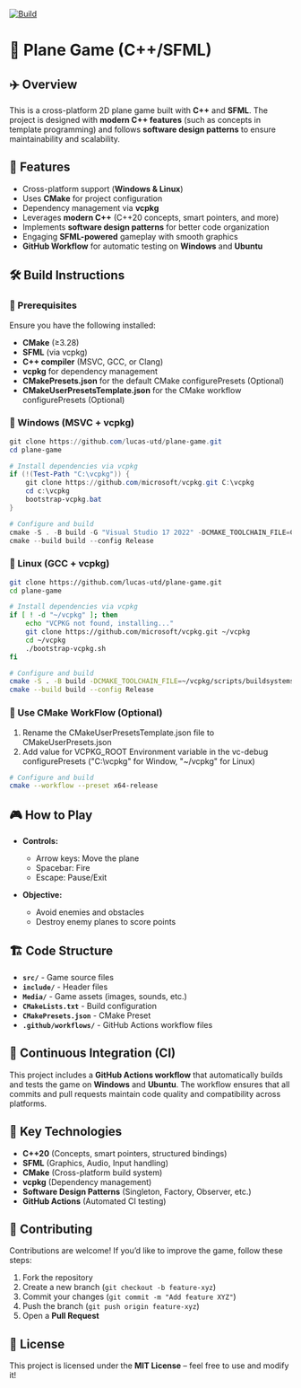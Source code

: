 [![Build](https://github.com/lucas-utd/plane-game/actions/workflows/cmake-vcpkg-build.yml/badge.svg)](https://github.com/lucas-utd/plane-game/actions/workflows/cmake-vcpkg-build.yml)

# 🚀 Plane Game (C++/SFML)

## ✈️ Overview  
This is a cross-platform 2D plane game built with **C++** and **SFML**. The project is designed with **modern C++ features** (such as concepts in template programming) and follows **software design patterns** to ensure maintainability and scalability.  

## 🎯 Features  
- Cross-platform support (**Windows & Linux**)  
- Uses **CMake** for project configuration  
- Dependency management via **vcpkg**  
- Leverages **modern C++** (C++20 concepts, smart pointers, and more)  
- Implements **software design patterns** for better code organization  
- Engaging **SFML-powered** gameplay with smooth graphics  
- **GitHub Workflow** for automatic testing on **Windows** and **Ubuntu**  

## 🛠️ Build Instructions  

### 🔹 Prerequisites  
Ensure you have the following installed:  
- **CMake** (≥3.28)  
- **SFML** (via vcpkg)  
- **C++ compiler** (MSVC, GCC, or Clang)  
- **vcpkg** for dependency management  
- **CMakePresets.json** for the default CMake configurePresets (Optional)
- **CMakeUserPresetsTemplate.json** for the CMake workflow configurePresets (Optional)

### 🔹 Windows (MSVC + vcpkg)  
```PowerShell
git clone https://github.com/lucas-utd/plane-game.git
cd plane-game

# Install dependencies via vcpkg
if (!(Test-Path "C:\vcpkg")) {
    git clone https://github.com/microsoft/vcpkg.git C:\vcpkg
    cd c:\vcpkg
    bootstrap-vcpkg.bat
}

# Configure and build
cmake -S . -B build -G "Visual Studio 17 2022" -DCMAKE_TOOLCHAIN_FILE=C:/vcpkg/scripts/buildsystems/vcpkg.cmake
cmake --build build --config Release
```

### 🔹 Linux (GCC + vcpkg)  
```sh
git clone https://github.com/lucas-utd/plane-game.git
cd plane-game

# Install dependencies via vcpkg
if [ ! -d "~/vcpkg" ]; then
    echo "VCPKG not found, installing..."
    git clone https://github.com/microsoft/vcpkg.git ~/vcpkg
    cd ~/vcpkg
    ./bootstrap-vcpkg.sh
fi

# Configure and build
cmake -S . -B build -DCMAKE_TOOLCHAIN_FILE=~/vcpkg/scripts/buildsystems/vcpkg.cmake
cmake --build build --config Release
```

### 🔹 Use CMake WorkFlow (Optional)
1. Rename the CMakeUserPresetsTemplate.json file to CMakeUserPresets.json
2. Add value for VCPKG_ROOT Environment variable in the vc-debug configurePresets ("C:\vcpkg" for Window, "~/vcpkg" for Linux)

```sh
# Configure and build
cmake --workflow --preset x64-release
```

## 🎮 How to Play  
- **Controls:**  
  - Arrow keys: Move the plane  
  - Spacebar: Fire  
  - Escape: Pause/Exit  

- **Objective:**  
  - Avoid enemies and obstacles  
  - Destroy enemy planes to score points  

## 🏗️ Code Structure  
- **`src/`** - Game source files  
- **`include/`** - Header files  
- **`Media/`** - Game assets (images, sounds, etc.)  
- **`CMakeLists.txt`** - Build configuration  
- **`CMakePresets.json`** - CMake Preset  
- **`.github/workflows/`** - GitHub Actions workflow files  

## 🔄 Continuous Integration (CI)  
This project includes a **GitHub Actions workflow** that automatically builds and tests the game on **Windows** and **Ubuntu**. The workflow ensures that all commits and pull requests maintain code quality and compatibility across platforms.  

## 📌 Key Technologies  
- **C++20** (Concepts, smart pointers, structured bindings)  
- **SFML** (Graphics, Audio, Input handling)  
- **CMake** (Cross-platform build system)  
- **vcpkg** (Dependency management)  
- **Software Design Patterns** (Singleton, Factory, Observer, etc.)  
- **GitHub Actions** (Automated CI testing)  

## 🤝 Contributing  
Contributions are welcome! If you’d like to improve the game, follow these steps:  
1. Fork the repository  
2. Create a new branch (`git checkout -b feature-xyz`)  
3. Commit your changes (`git commit -m "Add feature XYZ"`)  
4. Push the branch (`git push origin feature-xyz`)  
5. Open a **Pull Request**  

## 📜 License  
This project is licensed under the **MIT License** – feel free to use and modify it!  


